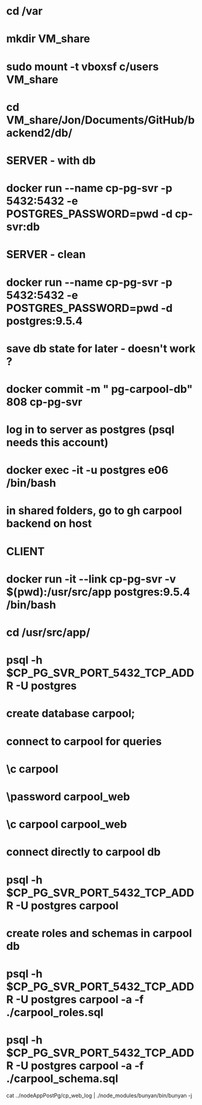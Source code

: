 # cd /var
# mkdir VM_share 
# sudo mount -t vboxsf c/users VM_share
# cd VM_share/Jon/Documents/GitHub/backend2/db/

# SERVER - with db
# docker run --name cp-pg-svr -p 5432:5432 -e POSTGRES_PASSWORD=pwd -d cp-svr:db

# SERVER - clean
# docker run --name cp-pg-svr -p 5432:5432 -e POSTGRES_PASSWORD=pwd -d postgres:9.5.4

# save db state for later - doesn't work ?
# docker commit -m " pg-carpool-db" 808 cp-pg-svr

# log in to server as postgres (psql needs this account)
# docker exec -it -u postgres e06 /bin/bash

# in shared folders, go to gh carpool backend on host

# CLIENT
# docker run -it --link cp-pg-svr -v $(pwd):/usr/src/app postgres:9.5.4 /bin/bash

# cd /usr/src/app/

# psql -h $CP_PG_SVR_PORT_5432_TCP_ADDR -U postgres
# create database carpool;

# connect to carpool for queries
# \c carpool

# \password carpool_web
# \c carpool carpool_web

# connect directly to carpool db
# psql -h $CP_PG_SVR_PORT_5432_TCP_ADDR -U postgres carpool 

# create roles and schemas in carpool db
# psql -h $CP_PG_SVR_PORT_5432_TCP_ADDR -U postgres carpool -a -f ./carpool_roles.sql
# psql -h $CP_PG_SVR_PORT_5432_TCP_ADDR -U postgres carpool -a -f ./carpool_schema.sql

 cat ../nodeAppPostPg/cp_web_log | ./node_modules/bunyan/bin/bunyan -j